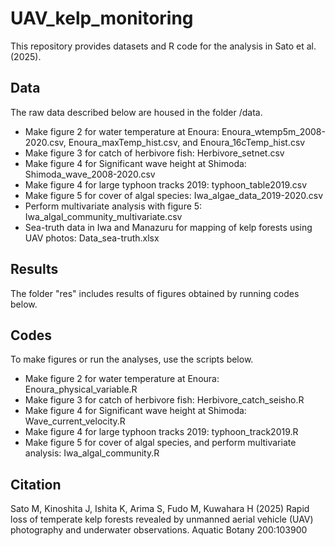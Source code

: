 # UAV_kelp_monitoring
This repository provides datasets and R code for the analysis in Sato et al. (2025).

## Data
The raw data described below are housed in the folder /data.

- Make figure 2 for water temperature at Enoura: Enoura_wtemp5m_2008-2020.csv, Enoura_maxTemp_hist.csv, and Enoura_16cTemp_hist.csv
- Make figure 3 for catch of herbivore fish: Herbivore_setnet.csv
- Make figure 4 for Significant wave height at Shimoda: Shimoda_wave_2008-2020.csv
- Make figure 4 for large typhoon tracks 2019: typhoon_table2019.csv
- Make figure 5 for cover of algal species: Iwa_algae_data_2019-2020.csv
- Perform multivariate analysis with figure 5: Iwa_algal_community_multivariate.csv
- Sea-truth data in Iwa and Manazuru for mapping of kelp forests using UAV photos: Data_sea-truth.xlsx

## Results
The folder "res" includes results of figures obtained by running codes below.

## Codes
To make figures or run the analyses, use the scripts below. 

- Make figure 2 for water temperature at Enoura: Enoura_physical_variable.R
- Make figure 3 for catch of herbivore fish: Herbivore_catch_seisho.R
- Make figure 4 for Significant wave height at Shimoda: Wave_current_velocity.R
- Make figure 4 for large typhoon tracks 2019: typhoon_track2019.R
- Make figure 5 for cover of algal species, and perform multivariate analysis: Iwa_algal_community.R

## Citation
Sato M, Kinoshita J, Ishita K, Arima S, Fudo M, Kuwahara H (2025) Rapid loss of temperate kelp forests revealed by unmanned aerial vehicle (UAV) photography and underwater observations. Aquatic Botany 200:103900
